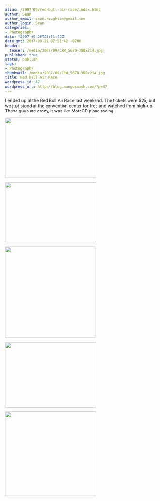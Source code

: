 ```yaml
---
alias: /2007/09/red-bull-air-race/index.html
author: Sean
author_email: sean.houghton@gmail.com
author_login: Sean
categories:
- Photography
date: "2007-09-26T23:51:42Z"
date_gmt: 2007-09-27 07:51:42 -0700
header:
  teaser: /media/2007/09/CRW_5670-300x214.jpg
published: true
status: publish
tags:
- Photography
thumbnail: /media/2007/09/CRW_5670-300x214.jpg
title: Red Bull Air Race
wordpress_id: 47
wordpress_url: http://blog.mungosmash.com/?p=47
---
```

I ended up at the Red Bull Air Race last weekend.  The tickets were $25, but we just stood at the convention center for free and watched from high-up.  These guys are crazy, it was like MotoGP plane racing.

<a href="{{site.url_root}}/media/2007/09/CRW_5759.jpeg"><img src="{{site.url_root}}/media/2007/09/CRW_5759-300x198.jpg" alt="" title="CRW_5759" width="300" height="198" class="aligncenter size-medium wp-image-796" /></a>

<a href="{{site.url_root}}/media/2007/09/CRW_5755.jpeg"><img src="{{site.url_root}}/media/2007/09/CRW_5755-300x198.jpg" alt="" title="CRW_5755" width="300" height="198" class="aligncenter size-medium wp-image-795" /></a>

<a href="{{site.url_root}}/media/2007/09/CRW_5675.jpeg"><img src="{{site.url_root}}/media/2007/09/CRW_5675-297x300.jpg" alt="" title="CRW_5675" width="297" height="300" class="aligncenter size-medium wp-image-794" /></a>

<a href="{{site.url_root}}/media/2007/09/CRW_5670.jpeg"><img src="{{site.url_root}}/media/2007/09/CRW_5670-300x214.jpg" alt="" title="CRW_5670" width="300" height="214" class="aligncenter size-medium wp-image-793" /></a>

<a href="{{site.url_root}}/media/2007/09/CRW_5652.jpeg"><img src="{{site.url_root}}/media/2007/09/CRW_5652-300x277.jpg" alt="" title="CRW_5652" width="300" height="277" class="aligncenter size-medium wp-image-791" /></a>

